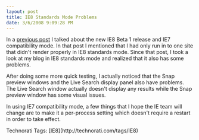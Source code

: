 ```yaml
---
layout: post
title: IE8 Standards Mode Problems
date: 3/6/2008 9:09:28 PM
---
```


In a [previous post](http://geekswithblogs.net/sdorman/archive/2008/03/06/internet-explorer-8-beta-1.aspx) I talked about the new IE8 Beta 1 release and IE7 compatibility mode. In that post I mentioned that I had only run in to one site that didn't render properly in IE8 standards mode. Since that post, I took a look at my blog in IE8 standards mode and realized that it also has some problems.

After doing some more quick testing, I actually noticed that the Snap preview windows and the Live Search display panel also have problems. The Live Search window actually doesn't display any results while the Snap preview window has some visual issues.

In using IE7 compatibility mode, a few things that I hope the IE team will change are to make it a per-process setting which doesn't require a restart in order to take effect.
 <div style="padding-right: 0px; padding-left: 0px; padding-bottom: 0px; margin: 0px; padding-top: 0px; display: inline" id="scid:0767317B-992E-4b12-91E0-4F059A8CECA8:c8682eff-c726-4862-8c34-6f8a17e906c0" class="wlWriterSmartContent">Technorati Tags: [IE8](http://technorati.com/tags/IE8)</div>
